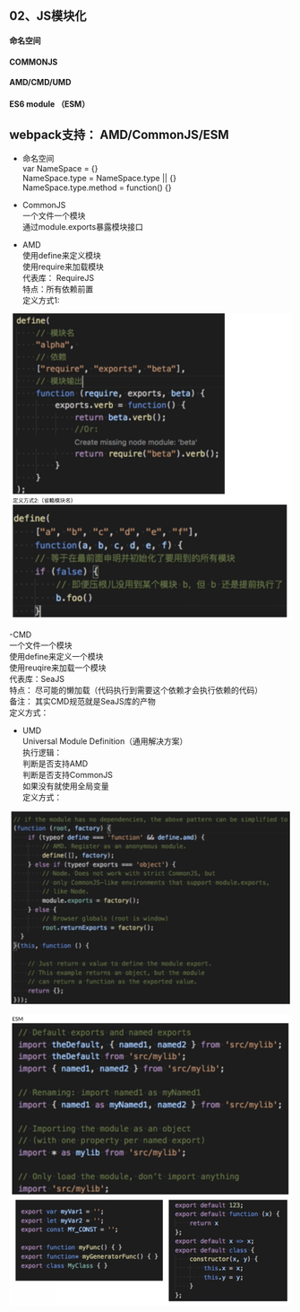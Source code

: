 ## 02、JS模块化

#### 命名空间

#### COMMONJS

#### AMD/CMD/UMD

#### ES6 module （ESM）

## webpack支持： AMD/CommonJS/ESM

- 命名空间  
    var NameSpace = {}  
    NameSpace.type = NameSpace.type || {}  
    NameSpace.type.method = function() {}

- CommonJS  
    一个文件一个模块  
    通过module.exports暴露模块接口

- AMD  
    使用define来定义模块  
    使用require来加载模块  
    代表库： RequireJS  
    特点：所有依赖前置  
    定义方式1:

![](./43147ead-8ee9-44ce-9b55-23b790979fd5.png)  

\-CMD  
一个文件一个模块  
使用define来定义一个模块  
使用reuqire来加载一个模块  
代表库：SeaJS  
特点： 尽可能的懒加载（代码执行到需要这个依赖才会执行依赖的代码）  
备注： 其实CMD规范就是SeaJS库的产物  
定义方式：  

- UMD  
    Universal Module Definition（通用解决方案）  
    执行逻辑：  
    判断是否支持AMD  
    判断是否支持CommonJS  
    如果没有就使用全局变量  
    定义方式：

![](./8c495172-c5eb-4e6d-a75d-760312452909.png)  

![](./444cc299-b990-4200-8e1f-c9a1c15e8e3e.png)